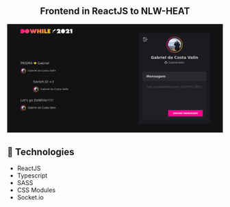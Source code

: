 <h2 align="center">
    Frontend in ReactJS to NLW-HEAT<br>
</h2>

<div align="center">
    <img src="./react.png">
</div>


## :rocket: Technologies

- ReactJS
- Typescript
- SASS
- CSS Modules
- Socket.io